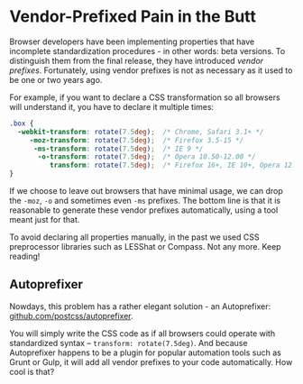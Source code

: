 Vendor-Prefixed Pain in the Butt
================================

Browser developers have been implementing properties that have incomplete
standardization procedures - in other words: beta versions. To distinguish them
from the final release, they have introduced *vendor prefixes*. Fortunately,
using vendor prefixes is not as necessary as it used to be one or two years ago.

For example, if you want to declare a CSS transformation so all browsers will
understand it, you have to declare it multiple times:

```css
.box {
  -webkit-transform: rotate(7.5deg);  /* Chrome, Safari 3.1+ */
     -moz-transform: rotate(7.5deg);  /* Firefox 3.5-15 */
      -ms-transform: rotate(7.5deg);  /* IE 9 */
       -o-transform: rotate(7.5deg);  /* Opera 10.50-12.00 */
          transform: rotate(7.5deg);  /* Firefox 16+, IE 10+, Opera 12.10+, Chrome 36+ */
}
```

If we choose to leave out browsers that have minimal usage, we can drop the
`-moz`, `-o` and sometimes even `-ms` prefixes. The bottom line is that it is
reasonable to generate these vendor prefixes automatically, using a tool meant
just for that.

To avoid declaring all properties manually, in the past we used CSS preprocessor
libraries such as LESShat or Compass. Not any more. Keep reading!

Autoprefixer
------------

Nowdays, this problem has a rather elegant solution - an Autoprefixer:
[github.com/postcss/autoprefixer](http://github.com/postcss/autoprefixer).

You will simply write the CSS code as if all browsers could operate with
standardized syntax – `transform: rotate(7.5deg)`. And because Autoprefixer
happens to be a plugin for popular automation tools such as Grunt or Gulp, it
will add all vendor prefixes to your code automatically. How cool is that?
